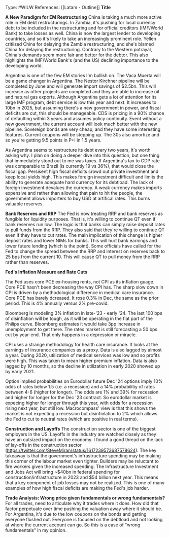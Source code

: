 Type: #WILW
References: [[Latam - Outline]]
**Title**


**A New Paradigm for EM Restructuring**
China is taking a much more active role in EM debt restructurings. In Zambia, it's pushing for local currency debt to be included in the restructuring and for official creditors (IMF/World Bank) to take losses as well. China is now the largest lender to developing countries, and so it's likely to take an increasingly prominent role. Yellen critiized China for delaying the Zambia restructuring, and she's blamed China for delaying the restructuring. Contrary to the Western potrayal, China's demands seem more fair and better for the debtor. This also highlights the IMF/World Bank's (and the US) declining importance to the developing world. 


Argentina is one of the few EM stories I'm bullish on. The Vaca Muerta will be a game changer in Argentina. The Nestor Kirchner pipeline will be completed by June and will generate import savings of $2.5bn. This will increase as other projects are completed and they are able to increase oil and natural gas exports. Although Argentina gets a lot of attention for its large IMF program, debt service is low this year and next. It increases to 10bn in 2025, but assuming there's a new government in power, and fiscal deficits are cut, this should be manageable. CDS is pricing in a 90% chance of defaulting within 3 years and assumes policy continuity. Event without a new government, the current account will look much better with the new pipeline. Sovereign bonds are very cheap, and they have some interesting features. Current coupons will be stepping up. The 30s also amortize and so you're getting 9.5 points in P+I in 1.5 years. 

As Argentina seems to restructure its debt every two years, it's worth asking why. I plan on doing a deeper dive into this question, but one thing that immediately stood out to me was taxes. If Argentina's tax to GDP rate was comparable to Brazil (is currently 19 vs 36%), that would close the fiscal gap. Persisent high fiscal deficits crowd out private investment and keep local yields high. This makes foreign investment difficult and limits the ability to generate adequate hard currency for its debtload. The lack of foreign investment devalues the currency. A weak currency makes imports expensive and rather than allowing that pain to hit the people, the government allows importers to buy USD at artifical rates. This burns valuable reserves.


**Bank Reserves and RRP**
The Fed is now treating RRP and bank reserves as fungible for liquidity purposes. That is, it's willing to continue QT even if bank reserves run low. The logic is that banks can simply raise deposit rates to pull funds from the RRP. They also said that they're willing to continue QT even if they have to cut rates. The main implication of this change is higher deposit rates and lower NIMs for banks. This will hurt bank earnings and lower future lending (which is the point). Some officials have called for the Fed to change the spread between the RRP and interest on reserves back to 25 bps from the current 10. This will cause QT to pull money from the RRP rather than reserves.


**Fed's Inflation Measure and Rate Cuts**

The Fed uses core PCE ex-housing rents, not CPI as its inflation guage. Core PCE hasn't been decreasing the way CPI has. The sharp slow down in CPI is driven by a methodological difference in medical care insurance. Core PCE has barely dcreased. It rose 0.3% in Dec, the same as the prior period. This is 4% annually versus 2% pre-covid. 

Bloomberg is modeling 3% inflation in late-'23 - early '24. The last 100 bps of disinflation will be tough, as it will be operating in the flat part of the Philips curve. Bloomberg estimates it would take 3pp increase in unemployment to get there. The rates market is still forecasting a 50 bps cut by year-end. That only happens in a depression or miracle. 

CPI uses a strange methodology for health care insurance. It looks at the earnings of insurance companies as a proxy. Data is also lagged by almost a year. During 2020, utilization of medical services was low and so profits were high. This was taken to mean higher premium inflation. Data is also lagged by 10 months, so the decline in utilization in early 2020 showed up by early 2021. 

Option implied probabilities on Eurodollar future Dec '24 options imply 10% odds of rates below 1.5 (i.e. a recession) and a 14% probabilitiy of rates between 4-6 (higher for longer). The odds are 1% and 39% for recession and higher for longer for the Dec '23 contract. So eurodollar market is expecing higher for longer through this year, with odds for a recession rising next year, but still low. Macrocompass' view is that this shows the market is not expecting a recession but disinfinlation to 2% which allows the Fed to cut to neutral rates (which are positive in real terms). 

**Construction and Layoffs**
The construction sector is one of the biggest employers in the US. Layoffs in the industry are watched closely as they have an outsized impact on the economy. I found a good thread on the lack of lay-offs in the construction sector (https://twitter.com/SteveMiran/status/1617239573687578624). The key takeaway is that the government's infrastructure spending may be making this corner of the labour market even tighter. Builders may be reluctant to fire workers given the increased spending. The Infrastructure Investment and Jobs Act will bring ~$40bn in federal spending for construction/infrastructure in 2023 and $54 billion next year. This means that a key component of job losses may not be realized. This is one of many examples of how high fiscal deficits are making the Fed's job harder. 

**Trade Analysis: Wrong price given fundamentals or wrong fundamentals?**
For all trades, need to articulate why it trades where it does. How did that factor perpetuate over time pushing the valuation away where it should be. For Argentina, it's due to the low coupons on the bonds and getting everyone flushed out.  Everyone is focused on the debtload and not looking at where the current account can go. So this is a case of "wrong fundamentals" in my opinion.

